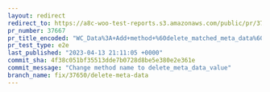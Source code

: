 ```yaml
---
layout: redirect
redirect_to: https://a8c-woo-test-reports.s3.amazonaws.com/public/pr/37667/e2e/index.html
pr_number: 37667
pr_title_encoded: "WC_Data%3A+Add+method+%60delete_matched_meta_data%60"
pr_test_type: e2e
last_published: "2023-04-13 21:11:05 +0000"
commit_sha: 4f38c051bf35513dde7b0728d8be5e380e2e361e
commit_message: "Change method name to delete_meta_data_value"
branch_name: fix/37650/delete-meta-data
---
```

